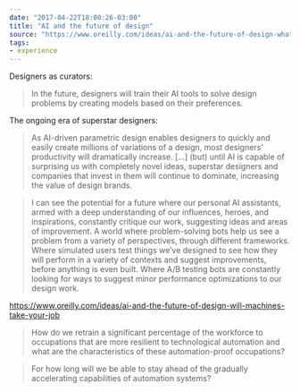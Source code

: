 ```yaml
---
date: "2017-04-22T18:00:26-03:00"
title: "AI and the future of design"
source: "https://www.oreilly.com/ideas/ai-and-the-future-of-design-what-will-the-designer-of-2025-look-like"
tags:
- experience
---
```


Designers as curators:

> In the future, designers will train their AI tools to solve design problems by creating models based on their preferences.

The ongoing era of superstar designers:

> As AI-driven parametric design enables designers to quickly and easily create millions of variations of a design, most designers’ productivity will dramatically increase. [...] (but) until AI is capable of surprising us with completely novel ideas, superstar designers and companies that invest in them will continue to dominate, increasing the value of design brands.

> I can see the potential for a future where our personal AI assistants, armed with a deep understanding of our influences, heroes, and inspirations, constantly critique our work, suggesting ideas and areas of improvement. A world where problem-solving bots help us see a problem from a variety of perspectives, through different frameworks. Where simulated users test things we’ve designed to see how they will perform in a variety of contexts and suggest improvements, before anything is even built. Where A/B testing bots are constantly looking for ways to suggest minor performance optimizations to our design work.

https://www.oreilly.com/ideas/ai-and-the-future-of-design-will-machines-take-your-job

> How do we retrain a significant percentage of the workforce to occupations that are more resilient to technological automation and what are the characteristics of these automation-proof occupations?

> For how long will we be able to stay ahead of the gradually accelerating capabilities of automation systems?
